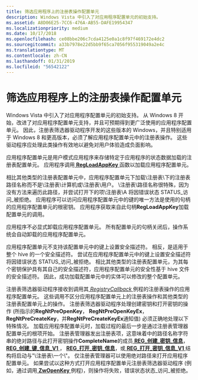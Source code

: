 ```yaml
---
title: 筛选应用程序上的注册表操作配置单元
description: Windows Vista 中引入了对应用程序配置单元的初始支持。
ms.assetid: A8D06E25-7CC6-476A-AB55-DAFE19954347
ms.localizationpriority: medium
ms.date: 10/17/2018
ms.openlocfilehash: ce08bbe206c7cda4125e0a1c8f97f469172e4dc2
ms.sourcegitcommit: a33b7978e22d5bb9f65ca7056f955319049a2e4c
ms.translationtype: MT
ms.contentlocale: zh-CN
ms.lasthandoff: 01/31/2019
ms.locfileid: "56542122"
---
```

# <a name="filtering-registry-operations-on-application-hives"></a>筛选应用程序上的注册表操作配置单元


Windows Vista 中引入了对应用程序配置单元的初始支持。 从 Windows 8 开始，改进了对应用程序配置单元支持，并且可预期得到更广泛使用的应用程序配置单元。 因此，注册表筛选器驱动程序开发的这些版本的 Windows，并且特别适用于 Windows 8 和更高版本，必须了解应用程序配置单元中的注册表操作。 这些驱动程序应处理此类操作有效地以避免对用户体验造成负面影响。

应用程序配置单元是用户模式应用程序来存储特定于应用程序的状态数据加载的注册表配置单元。 应用程序调用[ **RegLoadAppKey** ](https://msdn.microsoft.com/library/windows/desktop/ms724886)函数以加载应用程序配置单元。

相比其他类型的注册表配置单元中，应用程序配置单元下加载\\注册表\\下的注册表路径名称而不是\\注册表\\计算机或\\注册表\\用户。 \\注册表\\路径名称很特殊，因为没有方法来遍历此路径，并尝试打开下的项\\注册表\\A 将因错误状态 STATUS\_访问\_被拒绝。 应用程序可以访问应用程序配置单元中的键的唯一方法是使用的句柄的应用程序配置单元的根密钥。 应用程序获取来自此句柄**RegLoadAppKey**加载配置单元的调用。

应用程序不必显式卸载应用程序配置单元。 所有配置单元的句柄关闭后，操作系统会自动卸载的应用程序配置单元。

应用程序配置单元不支持该配置单元中的键上设置安全描述符。 相反，是适用于整个 hive 的一个安全描述符。 尝试在应用程序配置单元中的键上设置安全描述符将因错误状态 STATUS\_访问\_被拒绝。 相比其他类型的注册表配置单元，为其每个密钥保护具有其自己的安全描述符，应用程序配置单元的安全性基于 hive 文件的安全描述符。 因此，成功加载配置单元中的实体可以修改的整个配置单元。

注册表筛选器驱动程序接收到调用其[ *RegistryCallback* ](https://msdn.microsoft.com/library/windows/hardware/ff560903)例程的注册表操作的应用程序配置单元。 这些调用不区分应用程序配置单元上的注册表操作和其他类型的注册表配置单元上的操作。 注册表筛选器驱动程序处理创建密钥和打开密钥的操作 (所指示的**RegNtPreOpenKey**， **RegNtPreOpenKeyEx**， **RegNtPreCreateKey**，并**RegNtPreCreateKeyEx**通知值) 必须正确地处理以下特殊情况。 加载应用程序配置单元时，加载过程的最后一步是通过注册表管理器配置单元的根项开始。 注册表管理器发出注册表项，这意味着中的路径名称字符串的绝对路径与此打开密钥操作**CompleteName**的成员[ **REG\_创建\_密钥\_信息**](https://msdn.microsoft.com/library/windows/hardware/ff560920)， [ **REG\_创建\_键\_信息\_V1** ](https://msdn.microsoft.com/library/windows/hardware/ff560922)， [ **REG\_打开\_密钥\_信息**](https://msdn.microsoft.com/library/windows/hardware/ff560957)，或[ **REG\_打开\_密钥\_信息\_V1** ](https://msdn.microsoft.com/library/windows/hardware/ff560959)结构将启动与"\\注册表\\一个\\"。 仅注册表管理器可以使用绝对路径来打开应用程序配置单元。 如果尝试以这种方式打开应用程序配置单元注册表筛选器驱动程序 (例如，通过调用[ **ZwOpenKey** ](https://msdn.microsoft.com/library/windows/hardware/ff567014)例程)，则操作将失败，错误状态状态\_访问\_被拒绝。

 

 




